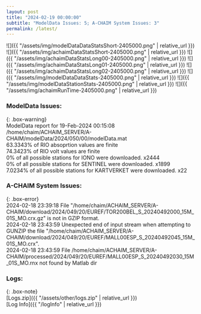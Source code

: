 ```yaml
---
layout: post
title: "2024-02-19 00:00:00"
subtitle: "ModelData Issues: 5; A-CHAIM System Issues: 3"
permalink: /latest/
---
```


![]({{ "/assets/img/modelDataDataStatsShort-2405000.png" | relative_url }})
![]({{ "/assets/img/achaimDataStatsShort-2405000.png" | relative_url }})
![]({{ "/assets/img/achaimDataStatsLong00-2405000.png" | relative_url }})
![]({{ "/assets/img/achaimDataStatsLong01-2405000.png" | relative_url }})
![]({{ "/assets/img/achaimDataStatsLong02-2405000.png" | relative_url }})
![]({{ "/assets/img/modelDataDataStats-2405000.png" | relative_url }})
![]({{ "/assets/img/modelDataStationStats-2405000.png" | relative_url }})
![]({{ "/assets/img/achaimRunTime-2405000.png" | relative_url }})


### ModelData Issues:  
  
{: .box-warning}  
 ModelData report for 19-Feb-2024 00:15:08   
 /home/chaim/ACHAIM_SERVER/A-CHAIM/modelData/2024/050/00/modelData.mat   
 63.3343% of RIO absoprtion values are finite   
 74.3423% of RIO volt values are finite   
 0% of all possible stations for IONO were downloaded. x2444   
 0% of all possible stations for SENTINEL were downloaded. x1899   
 7.0234% of all possible stations for KARTVERKET were downloaded. x22   
  
### A-CHAIM System Issues:  
  
{: .box-error}  
2024-02-18 23:39:18 File "/home/chaim/ACHAIM_SERVER/A-CHAIM/download/2024/049/20/EUREF/TOR200BEL_S_20240492000_15M_01S_MO.crx.gz" is not in GZIP format.  
2024-02-18 23:43:59 Unexpected end of input stream when attempting to GUNZIP the file "/home/chaim/ACHAIM_SERVER/A-CHAIM/download/2024/049/20/EUREF/MALL00ESP_S_20240492045_15M_01S_MO.crx".  
2024-02-18 23:43:59 File /home/chaim/ACHAIM_SERVER/A-CHAIM/processed/2024/049/20/EUREF/MALL00ESP_S_20240492030_15M_01S_MO.rnx not found by Matlab dir  

### Logs:  
  
{: .box-note}  
[Logs.zip]({{ "/assets/other/logs.zip" | relative_url }})  
[Log Info]({{ "/logInfo" | relative_url }})  
